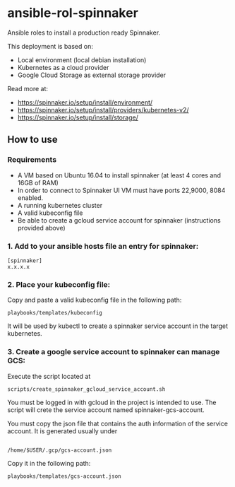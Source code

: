 # ansible-rol-spinnaker

Ansible roles to install a production ready Spinnaker.

This deployment is based on:
- Local environment (local debian installation)
- Kubernetes as a cloud provider
- Google Cloud Storage as external storage provider

Read more at:
- https://spinnaker.io/setup/install/environment/
- https://spinnaker.io/setup/install/providers/kubernetes-v2/ 
- https://spinnaker.io/setup/install/storage/


## How to use 

### Requirements

- A VM based on Ubuntu 16.04 to install spinnaker (at least 4 cores and 16GB of RAM)
- In order to connect to Spinnaker UI VM must have ports 22,9000, 8084 enabled.
- A running kubernetes cluster
- A valid kubeconfig file
- Be able to create a gcloud service account for spinnaker (instructions provided above)

### 1. Add to your ansible hosts file an entry for spinnaker:

```
[spinnaker]
x.x.x.x
```

### 2. Place your kubeconfig file:

Copy and paste a valid kubeconfig file in the following path:

```
playbooks/templates/kubeconfig
```

It will be used by kubectl to create a spinnaker service account in the target kubernetes.

### 3. Create a google service account to spinnaker can manage GCS:

Execute the script located at
```
scripts/create_spinnaker_gcloud_service_account.sh
```

You must be logged in with gcloud in the project is intended to use. The script will crete the service account named spinnaker-gcs-account. 

You must copy the json file that contains the auth information of the service account. It is generated usually under 

```

/home/$USER/.gcp/gcs-account.json

```

Copy it in the following path:

```
playbooks/templates/gcs-account.json
```
